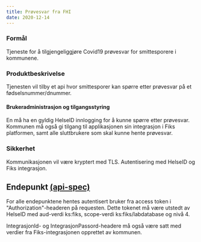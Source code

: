 ```yaml
---
title: Prøvesvar fra FHI
date: 2020-12-14
---
```


### Formål
Tjeneste for å tilgjengeliggjøre Covid19 prøvesvar for smittesporere i kommunene.

### Produktbeskrivelse
Tjenesten vil tilby et api hvor smittesporer kan spørre etter prøvesvar på et fødselsnummer/dnummer. 

#### Brukeradministrasjon og tilgangsstyring
En må ha en gyldig HelseID innlogging for å kunne spørre etter prøvesvar. 
Kommunen må også gi tilgang til applikasjonen sin integrasjon i Fiks platformen, samt alle sluttbrukere som skal kunne hente prøvesvar.

### Sikkerhet
Kommunikasjonen vil være kryptert med TLS. Autentisering med HelseID og Fiks integrasjon.

## Endepunkt [(api-spec)](https://editor.swagger.io/?url=https://ks-no.github.io/api/provesvar-api-v1.json)

For alle endepunktene hentes autentisert bruker fra access token i "Authorization"-headeren på requesten. Dette tokenet 
må være utstedt av HelseID med aud-verdi ks:fiks, scope-verdi ks:fiks/labdatabase og nivå 4.

IntegrasjonId- og IntegrasjonPassord-headere må også være satt med verdier fra Fiks-integrasjonen opprettet av kommunen.



